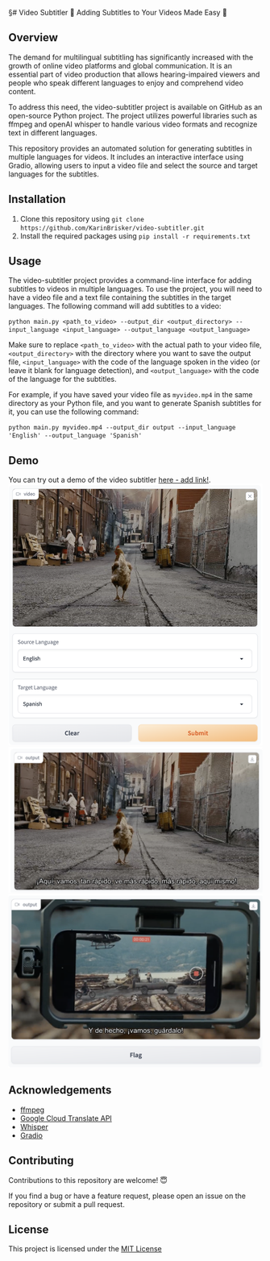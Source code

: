 §# Video Subtitler 🍿
Adding Subtitles to Your Videos Made Easy 🎉


## Overview

The demand for multilingual subtitling has significantly increased with the growth of online video platforms and global communication. It is an essential part of video production that allows hearing-impaired viewers and people who speak different languages to enjoy and comprehend video content.

To address this need, the video-subtitler project is available on GitHub as an open-source Python project. The project utilizes powerful libraries such as ffmpeg and openAI whisper to handle various video formats and recognize text in different languages.

This repository provides an automated solution for generating subtitles in multiple languages for videos. It includes an interactive interface using Gradio, allowing users to input a video file and select the source and target languages for the subtitles.
## Installation

1. Clone this repository using `git clone https://github.com/KarinBrisker/video-subtitler.git`
2. Install the required packages using `pip install -r requirements.txt`


## Usage

The video-subtitler project provides a command-line interface for adding subtitles to videos in multiple languages. To use the project, you will need to have a video file and a text file containing the subtitles in the target languages. The following command will add subtitles to a video:

```
python main.py <path_to_video> --output_dir <output_directory> --input_language <input_language> --output_language <output_language>
```

Make sure to replace `<path_to_video>` with the actual path to your video file, `<output_directory>` with the directory where you want to save the output file, `<input_language>` with the code of the language spoken in the video (or leave it blank for language detection), and `<output_language>` with the code of the language for the subtitles.

For example, if you have saved your video file as `myvideo.mp4` in the same directory as your Python file, and you want to generate Spanish subtitles for it, you can use the following command:
```
python main.py myvideo.mp4 --output_dir output --input_language 'English' --output_language 'Spanish'
```

## Demo
You can try out a demo of the video subtitler [here - add link!]().
![input video](imgs/demo_input.png)
![translated video](imgs/demo2.png)
![translated video](imgs/demo1.png)


## Acknowledgements
- [ffmpeg](https://ffmpeg.org/)
- [Google Cloud Translate API](https://cloud.google.com/translate)
- [Whisper](https://openai.com/research/whisper)
- [Gradio](https://gradio.app/)

## Contributing
Contributions to this repository are welcome! 😇 

If you find a bug or have a feature request, please open an issue on the repository or submit a pull request.


## License

This project is licensed under the  [MIT License](https://choosealicense.com/licenses/mit/)

